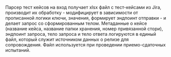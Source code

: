 Парсер тест кейсов на вход получает xlsx файл с тест-кейсами из Jira, производит их обработку - модифицирует в зависимости от прописанной логики ключи, значения, формирует эндпоинт отправки - и делает запрос со сформированным телом.
Метаданные о кейсе (название кейса, название папки хранения, номер привязанной стори), эндпоинт запроса, тело запроса и тело ответа логируются в единый файл, который служит источником данных о релизе для сопровождения.
Файл используется при проведении приемо-сдаточных испытаний.
